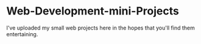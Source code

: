 # Web-Development-mini-Projects
I've uploaded my small web projects here in the hopes that you'll find them entertaining.
